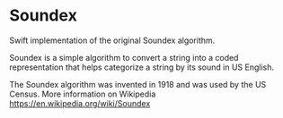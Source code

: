 # Soundex
Swift implementation of the original Soundex algorithm.

Soundex is a simple algorithm to convert a string into a coded representation that helps categorize a string by its sound in US English.

The Soundex algorithm was invented in 1918 and was used by the US Census. More information on Wikipedia https://en.wikipedia.org/wiki/Soundex

